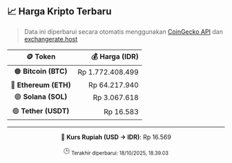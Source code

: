 

<!-- HARGA_KRIPTO -->
## 📈 Harga Kripto Terbaru

> Data ini diperbarui secara otomatis menggunakan [CoinGecko API](https://www.coingecko.com/) dan [exchangerate.host](https://exchangerate.host/)

<div align="center">

| 🪙 Token | 💰 Harga (IDR) |
|:------:|---------------:|
| 🟠 **Bitcoin (BTC)**   | Rp 1.772.408.499 |
| 🔵 **Ethereum (ETH)**  | Rp 64.217.940 |
| 🟣 **Solana (SOL)**    | Rp 3.067.618 |
| 🟢 **Tether (USDT)**   | Rp 16.583 |

---

💱 **Kurs Rupiah (USD → IDR)**: Rp 16.569

🕒 <sub>Terakhir diperbarui: 18/10/2025, 18.39.03</sub>

</div>
<!-- /HARGA_KRIPTO -->